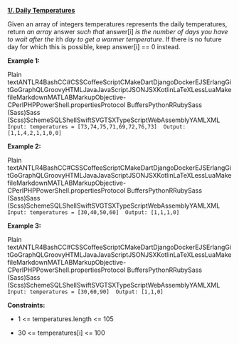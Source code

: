 [**1/. Daily Temperatures**](https://leetcode.com/problems/daily-temperatures)

Given an array of integers temperatures represents the daily temperatures, return _an array_ answer _such that_ answer\[i\] _is the number of days you have to wait after the_ ith _day to get a warmer temperature_. If there is no future day for which this is possible, keep answer\[i\] == 0 instead.

**Example 1:**

Plain textANTLR4BashCC#CSSCoffeeScriptCMakeDartDjangoDockerEJSErlangGitGoGraphQLGroovyHTMLJavaJavaScriptJSONJSXKotlinLaTeXLessLuaMakefileMarkdownMATLABMarkupObjective-CPerlPHPPowerShell.propertiesProtocol BuffersPythonRRubySass (Sass)Sass (Scss)SchemeSQLShellSwiftSVGTSXTypeScriptWebAssemblyYAMLXML`   Input: temperatures = [73,74,75,71,69,72,76,73]  Output: [1,1,4,2,1,1,0,0]   `

**Example 2:**

Plain textANTLR4BashCC#CSSCoffeeScriptCMakeDartDjangoDockerEJSErlangGitGoGraphQLGroovyHTMLJavaJavaScriptJSONJSXKotlinLaTeXLessLuaMakefileMarkdownMATLABMarkupObjective-CPerlPHPPowerShell.propertiesProtocol BuffersPythonRRubySass (Sass)Sass (Scss)SchemeSQLShellSwiftSVGTSXTypeScriptWebAssemblyYAMLXML`   Input: temperatures = [30,40,50,60]  Output: [1,1,1,0]   `

**Example 3:**

Plain textANTLR4BashCC#CSSCoffeeScriptCMakeDartDjangoDockerEJSErlangGitGoGraphQLGroovyHTMLJavaJavaScriptJSONJSXKotlinLaTeXLessLuaMakefileMarkdownMATLABMarkupObjective-CPerlPHPPowerShell.propertiesProtocol BuffersPythonRRubySass (Sass)Sass (Scss)SchemeSQLShellSwiftSVGTSXTypeScriptWebAssemblyYAMLXML`   Input: temperatures = [30,60,90]  Output: [1,1,0]   `

**Constraints:**

*   1 <= temperatures.length <= 105
    
*   30 <= temperatures\[i\] <= 100